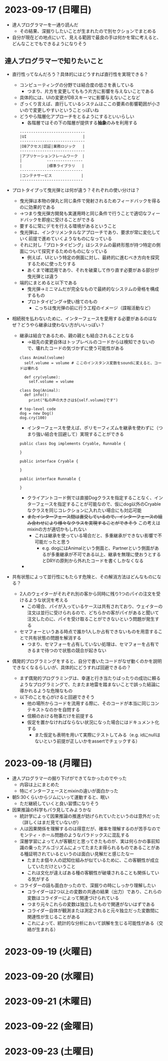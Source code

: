 # 2023-09-17 (日曜日)

* 達人プログラマーを一通り読んだ
  * その結果、深掘りしたいことが生まれたので別セクションでまとめる
* 自分が現在どの地点にいて、見える範囲で最良の手は何かを常に考えると、どんなことでもできるようになりそう

## 達人プログラマーで知りたいこと

* 直行性ってなんだろう？具体的にはどうすれば直行性を実現できる？
  * コンピューティングの分野では結合度の低さを表している
    * つまり、片方を変更してももう片方に影響を与えないことである
  * 具体的には、UIの変更がDBスキーマに影響与えないことなど
  * ざっくり言えば、直行しているシステムはここの要素の影響範囲が小さいので変更しやすいということっぽいね
  * どうやら階層化アプローチをとるようにするといいらしい
    * 各階層ではその下の階層が提供する**抽象**のみを利用する
    ```
    -----------------------------
    |UI                         |
    -----------------------------
    |DBアクセス|認証|業務ロジック   |
    -----------------------------
    |アプリケーションフレームワーク  |
    |           ----------------
    |           |標準ライブラリ   |
    ----------------------------
    |コンテナサービス             |
    ----------------------------
    ```

* プロトタイプって曳光弾とは何が違う？それぞれの使い分けは？
  * 曳光弾は本物の弾丸と同じ条件で発射されるためフィードバックを得るのに効果的である
  * →つまり曳光弾方開発も実運用時と同じ条件で行うことで適切なフィードバックを即座に受けることができる
  * 要するに常にデモを行える環境があるということ
  * 曳光弾は、インクリメンタルなアプローチであり、要求が常に変化していく前提で進めていくようなものになっている
  * それに対し「プロトタイピング」はシステムの最終形態が持つ特定の側面について探究するためのものになっている
    * 例えば、UIという特定の側面に対し、最終的に進むべき方向を探究するために使ったりする
    * あくまで確認用であり、それを破棄して作り直す必要がある部分が曳光弾とは違う
  * 端的にまとめると以下である
    * 曳光弾→ミニマムだが完全なもので最終的なシステムの骨格を構成するもの
    * プロトタイピング→使い捨てのもの
      * こっちは曳光弾の前に行う工程のイメージ（諜報活動など）

* 相続税を払わないために、インターフェースを愛用する必要があるのはなぜ？どうやら継承は使わない方がいいっぽい？
  * 継承は結合であるため、親の親とも結合されることとなる
    * →祖先の変更自体はトップレベルのコードからは検知できないので、壊れたコードの気づかずに使う可能性がある
    ```
    class Animal(volume)
      self.volume = volume # ここのインスタンス変数をsoundに変えると、コードは壊れる

      def cry(volume):
        self.volume = volume
    
    class Dog(Animal):
      def info():
        print("私の声の大きさは${self.volume}です")

    # top-level code
    dog = new Dog()
    dog.cry(100)
    ```
    * インターフェースを使えば、ポリモーフィズムを継承を使わずに（つまり強い結合を回避して）実現することができる
    ```
    public class Dog implements Cryable, Runnable {

    }

    public interface Cryable {
      
    }

    public interface Runnable {
      
    }
    ```
      * クライアントコード側では直接Dogクラスを指定することなく、インターフェースを指定することが可能なので、仮にdog以外のCryableなクラスを同じコレクションに入れたい場合にも対応可能
      * ~~またインターフェース間は直交しているので、インターフェースの組み合わせにより様々なクラスを実現することができそう~~ この考えはmixinの方が適切かもしれない
        * これは継承を使っている場合だと、多重継承ができない影響で不可能だったと思う
          * e.g. dogにはAnimalという側面と、Partnerという側面があるが多重継承が不可である以上、継承を無理に使おうとするとDRYの原則から外れたコードを書くしかなくなる
      * 

* 共有状態によって並行性にもたらす危険と、その解消方法はどんなものになる？
  * 2人のウェイターがそれぞれ別の客から同時に残り1つのパイの注文を受けるような状況を考える
    * この場合、パイが入っているケースは共有されており、ウェイターの注文は並行に受けられるので、どちらかの客がパイがあると聞いて注文したのに、パイを受け取ることができないという問題が発生する
  * セマフォーというある時点で誰か1人しか占有できないものを用意することで共有状態の問題を解消する
    * つまり、セマフォーを占有していない処理は、セマフォーを占有できるまで待つので状態の競合が起きない

* 偶発的プログラミングをすると、自分で書いたコードがなぜ動くのかを説明できなくなるらしいが、具体的にどうすれば回避できるの？
  * まず偶発的プログラミングは、幸運と行き当たりばったりの成功に頼るようなプログラミングで、たまたま地雷を踏まないことで誤った結論に導かれるような危険なもの
  * 以下のことを心がけると回避できそう
    * 他の場所からコードを流用する際に、そのコードが本当に同じコンテキストなのかを自問する
    * 信頼のおける物事だけを前提する
    * 仮定を置かなければならない状況になった場合にはドキュメント化する
      * また仮定も表明を用いて実際にテストしてみる（e.g. idにnullはないという前提が正しいかをassertでチェックする）


# 2023-09-18 (月曜日)

* 達人プログラマーの掘り下げができてなかったのでやった
  * 内容は上にまとめた
  * 特にインターフェースとmixinの違いが面白かった
* 朝5:30くらいからジムにいって運動すると、眠い
  * ただ継続していくと良い習慣になりそう
* 因果推論の科学もパラ見してみようかな
  * 統計学によって因果推論の推進が妨げられていたというのは意外だった（詳しくはまだ見ていないが）
  * 人は因果関係を理解するのは得意だが、確率を理解するのが苦手なのでモンティ・ホール問題のようなパラドックスに混乱する
  * 深層学習によって人が客観だと思ってきたものが、実は何らかの事前知識の乗ったアルゴリズムによってたまたま得られるものであることがある種証明されているというのは面白い見解だと感じたなー
    * たまたま個々人の認知仕組みが似ているために、この客観性が成立していただけということ
    * これは文化が違えばある種の客観性が破壊されることも関係している気がする
  * コライダーの話も面白かったので、深掘りの時にしっかり理解したい
    * コライダーは2つ以上の変数の共通の結果（出力）であり、これらの変数はコライダーによって関連づけられている
    * つまり元々これらの変数は独立したもので関連がないはずである
    * コライダー自体が観測または測定されると元々独立だった変数間に関連性が生じることがある
    * これによって、統計的な分析において誤解を生じる可能性がある（交絡が生まれる）


# 2023-09-19 (火曜日)



# 2023-09-20 (水曜日)



# 2023-09-21 (木曜日)



# 2023-09-22 (金曜日)



# 2023-09-23 (土曜日)



